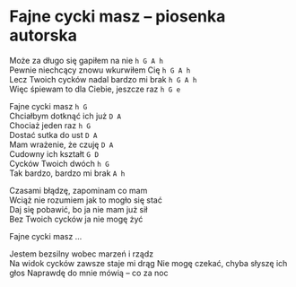 # Fajne cycki masz – piosenka autorska

Może za długo się gapiłem na nie  `h G A h`  
Pewnie niechcący znowu wkurwiłem Cię  `h G A h`  
Lecz Twoich cycków nadal bardzo mi brak  `h G A h`  
Więc śpiewam to dla Ciebie, jeszcze raz  `h G e`  

Fajne cycki masz  `h G`  
Chciałbym dotknąć ich już  `D A`  
Chociaż jeden raz  `h G`  
Dostać sutka do ust  `D A`  
Mam wrażenie, że czuję  `D A`  
Cudowny ich kształt  `G D`  
Cycków Twoich dwóch  `h G`  
Tak bardzo, bardzo mi brak  `A h`  

Czasami błądzę, zapominam co mam  
Wciąż nie rozumiem jak to mogło się stać  
Daj się pobawić, bo ja nie mam już sił  
Bez Twoich cycków ja nie mogę żyć  

Fajne cycki masz …  

Jestem bezsilny wobec marzeń i rządz  
Na widok cycków zawsze staje mi drąg
Nie mogę czekać, chyba słyszę ich głos
Naprawdę do mnie mówią – co za noc